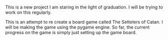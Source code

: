 This is a new project I am staring in the light of graduation. 
I will be trying to work on this regularly.

This is an attempt to re create a board game called The Settelers of Catan.
I will be making the game using the pygame engine.
So far, the current progress on the game is simply just setting up the game board.
